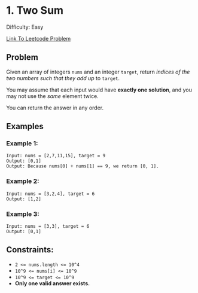 # 1. Two Sum
Difficulty: Easy

[Link To Leetcode Problem](https://leetcode.com/problems/two-sum/)

## Problem
Given an array of integers `nums` and an integer `target`, return *indices of the two numbers such that they add up* to `target`.

You may assume that each input would have **exactly one solution**, and you may not use the *same* element twice.

You can return the answer in any order.

## Examples
### Example 1:
```
Input: nums = [2,7,11,15], target = 9
Output: [0,1]
Output: Because nums[0] + nums[1] == 9, we return [0, 1].
```
### Example 2:
```
Input: nums = [3,2,4], target = 6
Output: [1,2]
```
### Example 3:
```
Input: nums = [3,3], target = 6
Output: [0,1]
```

## Constraints:
- `2 <= nums.length <= 10^4`
- `10^9 <= nums[i] <= 10^9`
- `10^9 <= target <= 10^9`
- **Only one valid answer exists.**
